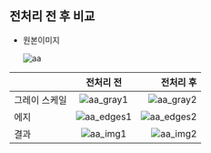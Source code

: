 ## 전처리 전 후 비교
- 원본이미지

  ![aa](https://user-images.githubusercontent.com/46476876/74503386-15271d00-4f34-11ea-8498-38382ca9f971.jpg)


|  |  전처리 전  |  전처리 후  |
|:--------|:--------:|--------:|
| 그레이 스케일 | ![aa_gray1](https://user-images.githubusercontent.com/46476876/74503156-5cf97480-4f33-11ea-88d0-d79de664e237.jpg) | ![aa_gray2](https://user-images.githubusercontent.com/46476876/74503155-5c60de00-4f33-11ea-82b1-9495ef24e579.jpg) |
| 에지 | ![aa_edges1](https://user-images.githubusercontent.com/46476876/74503631-d34aa680-4f34-11ea-84b0-146ffd1ac4b5.jpg) | ![aa_edges2](https://user-images.githubusercontent.com/46476876/74503627-d2197980-4f34-11ea-842c-7e2bfdba64af.jpg) |
| 결과 | ![aa_img1](https://user-images.githubusercontent.com/46476876/74503154-5c60de00-4f33-11ea-9093-cddcdcdbbb24.jpg) | ![aa_img2](https://user-images.githubusercontent.com/46476876/74503383-13f5f000-4f34-11ea-8f22-4f0b0c5020b0.jpg) |













